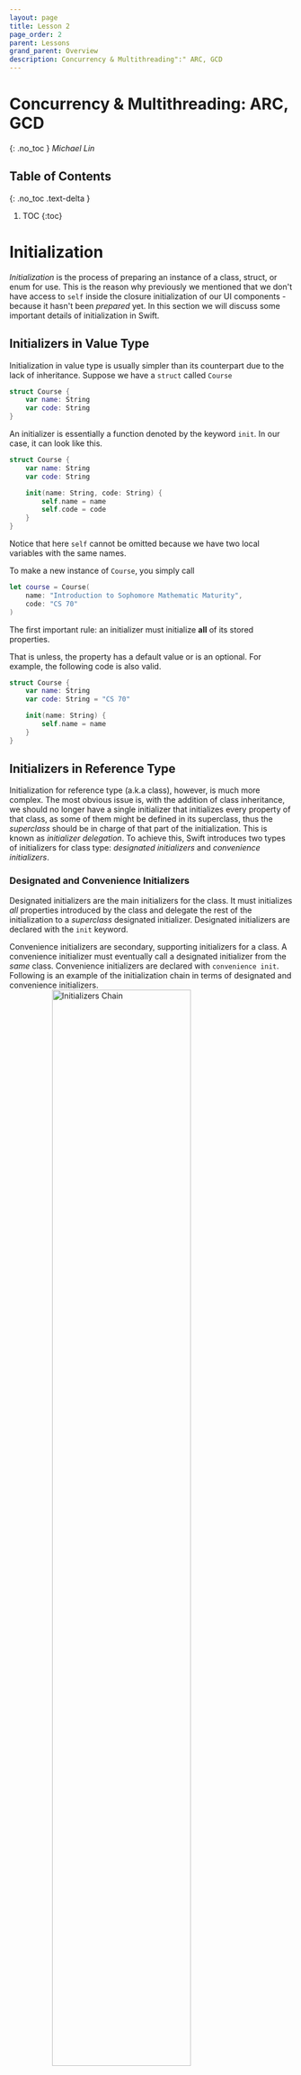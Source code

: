 ```yaml
---
layout: page
title: Lesson 2
page_order: 2
parent: Lessons
grand_parent: Overview
description: Concurrency & Multithreading":" ARC, GCD 
---
```

# Concurrency & Multithreading: ARC, GCD
{: .no_toc }
*Michael Lin*

## Table of Contents
{: .no_toc .text-delta }

1. TOC
{:toc}

# Initialization

*Initialization* is the process of preparing an instance of a class, struct, or enum for use. This is the reason why previously we mentioned that we don't have access to `self` inside the closure initialization of our UI components - because it hasn't been *prepared* yet. In this section we will discuss some important details of initialization in Swift.

## Initializers in Value Type

Initialization in value type is usually simpler than its counterpart due to the lack of inheritance. Suppose we have a `struct` called `Course`
```swift
struct Course {
    var name: String
    var code: String
}
```
An initializer is essentially a function denoted by the keyword `init`. In our case, it can look like this.
```swift
struct Course {
    var name: String
    var code: String

    init(name: String, code: String) {
        self.name = name
        self.code = code
    }
}
```
Notice that here `self` cannot be omitted because we have two local variables with the same names.

To make a new instance of `Course`, you simply call

```swift
let course = Course(
    name: "Introduction to Sophomore Mathematic Maturity",
    code: "CS 70"
)
```

The first important rule: an initializer must initialize **all** of its stored properties.

That is unless, the property has a default value or is an optional. For example, the following code is also valid.
```swift
struct Course {
    var name: String
    var code: String = "CS 70"

    init(name: String) {
        self.name = name
    }
}
```

## Initializers in Reference Type

Initialization for reference type (a.k.a class), however, is much more complex. The most obvious issue is, with the addition of class inheritance, we should no longer have a single initializer that initializes every property of that class, as some of them might be defined in its superclass, thus the *superclass* should be in charge of that part of the initialization. This is known as *initializer delegation*. To achieve this, Swift introduces two types of initializers for class type: *designated initializers* and *convenience initializers*.

### Designated and Convenience Initializers

Designated initializers are the main initializers for the class. It must initializes *all* properties introduced by the class and delegate the rest of the initialization to a *superclass* designated initializer. Designated initializers are declared with the `init` keyword.

Convenience initializers are secondary, supporting initializers for a class. A convenience initializer must eventually call a designated initializer from the *same* class. Convenience initializers are declared with `convenience init`. Following is an example of the initialization chain in terms of designated and convenience initializers.
<img src="https://docs.swift.org/swift-book/_images/initializerDelegation02_2x.png"
    alt="Initializers Chain"
    style="width: 70%; display: block; margin: auto;" />

In this more concrete example, we created a class `Person`, and another class `Student` which inherit from the `Person` class.
```swift
class Person {
    var id: String
    var name: String

    init(id: String, name: String) {
        self.id = id
        self.name = name
    }
}

class Student: Person {
    var year: Int

    init(withID id: String, name: String, year: Int) {
        self.year = year
        super.init(id: id, name: name)
    }
}
```
Note that in the `Student` initializer we initialize the property `self.year` before calling its superclass initializer.

However, there're valid uses cases where we might have a *String* for `year` and it would be nice if our initializers can accept that as well. Without further complicating our designated initializer chain, we can use a convenience initializer to achieve this instead.

```swift
class Student: Person {
    var year: Int

    init(withID id: String, name: String, year: Int) {
        self.year = year
        super.init(id: id, name: name)
    }

    convenience init(withID id: String, name: String, year: String) {
        var yearNum = -1
        switch year {
        case "Freshman": yearNum = 1
        case "Sophomore": yearNum = 2
        case "Junior": yearNum = 3
        case "Senior": yearNum = 4
        default: yearNum = -1
        }
        
        self.init(withID: id, name: name, year: yearNum)
    }
}
```

and you might recall that we can further simplify this with enumerations.

```swift
class Student: Person {

    enum Year: String, CaseIterable {
        case freshman
        case sophomore
        case junior
        case senior
    }
    
    var year: Int

    init(withID id: String, name: String, year: Int) {
        self.year = year
        super.init(id: id, name: name)
    }
    
    convenience init?(withID id: String, name: String, year: String) {
        guard let year = Year(rawValue: year.lowercased()) else { return nil }
        guard let yearNum = Year.allCases.lastIndex(of: year) else { return nil }
        
        self.init(withID: id, name: name, year: yearNum)
    }
}
```

The `?` in `convenience init?` indicates that it is a *failable initializer*, which handles the case where the String passed in cannot be synthesized into a `Student.Year` instance.

### Two-Phase Initialization

Class initialization is carried out in a *two-phase process*. In the first phase, Swift works its way up the initializers chain and initializes every stored property. After that's done, in the second phase, the runtime returns back from the top of the chain, and each initializer is given the opportunity to customize its stored properties even further before the instance is returned.

```swift
init(withID id: String, name: String, year: Int) {
    /* First Phase */
    self.year = year
    super.init(id: id, name: name)
    
    /* Second Phase*/
}

convenience init?(withID id: String, name: String, year: String) {
    /* First Phase */
    guard let year = Year(rawValue: year.lowercased()) else { return nil }
    guard let yearNum = Year.allCases.lastIndex(of: year) else { return nil }
    
    self.init(withID: id, name: name, year: yearNum)
    /* Second Phase*/
}
```

The biggest difference between the two phases is the availability of `self`. In the first phase, the use of `self` is very limited, and can only be used inside the designated initializers to assign value to a stored property introduced in the class. For example, the following use of `self` is not allowed even if it might seem harmless.

```swift
convenience init?(withID id: String, name: String, year: String) {
    /* ... */
    self.year = yearNum
    self.init(withID: id, name: name, year: yearNum)
}
```

In the second phase, these restrictions are removed and you can alter property values and even call instance methods using `self`.

The reason behind this is to prevent property values from being used before they are initialized, while still giving flexibility to the initialization process.


# Automatic Reference Counting
You can think of *Automatic Reference Counting* (ARC) as the garbage collector in Swift. It is a framework used to track and manage memory of your App. 

As you may already know by now, classes in Swift are passed by reference. That means when you initialize a class instance, the runtime allocates a chunk of memory in a special location known as *heap*, and returns to you a reference pointing to that chunk of memory. You can duplicate or move or pass that pointer around anyway you like, but the physical instance of the class is always going to be in the same location in memory. This helps keep passing class instances lightweight as it only involves copying the pointers. 

However, when there's no reference pointing to that instance, the instance becomes unusable and needs to be release from memory, because otherwise they would just slowly build up until our memory is full. You will learn more about this in CS 61C.

Therefore, ARC was introduce to be aware of the number of references pointing to each class instance and release it when the reference count reaches zero.

## Reference Cycle

However, this does create problem. Consider the following classes
```swift
class Foo {
    var bar: Bar?
    init() { self.bar = Bar(foo: self) }
}

class Bar {
    var foo: Foo
    init(foo: Foo) { self.foo = foo }
}

var foo: Foo? = Foo()
foo = nil
```
The variable `bar` is declared as optional because it has to be initialized in phase two rather than phase one.

You will notice that once initialized, `foo` holds a reference to a `Bar` instance, which also has a reference to `foo`. Then when we discard the reference to `foo` by saying `foo = nil`, the Foo and Bar instances will still have one reference pointing to each other. As a result, they will never be collected by the ARC despite that there's technically no way for us to use the two instances anymore. This is known as a *reference cycle* and is a terrible, terrible programming practice.
<img src="https://miro.medium.com/max/1200/1*vcxS3Q1sR1ylrb1a7308dw.png"
    alt="Reference Cycle"
    style="width: 90%; display: block; margin: auto;" />


## Strong and Weak References

So how do we solve this? Fortunately, it is relatively straightforward, we just have to be careful. It turns out that ARC keeps track two kinds of references: *strong references* and *weak references*. When it counts, it **only** counts the strong references to determine whether to deinitialize an instance. Our regular variables use strong references by default, and we need to explicitly declare them using the `weak` keyword if we are going to use weak references.

```swift
class Foo {
    var bar: Bar?
    init() { self.bar = Bar(foo: self) }
}

class Bar {
    weak var foo: Foo?
    init(foo: Foo) { self.foo = foo }
}

var foo: Foo? = Foo()
foo = nil
```

When we run `foo = nil`, the instance `foo` will have zero strong reference, so it will be deinitialized first. After that, without the `bar` variable in `foo` pointing to `bar`, the `bar` instance will also have zero strong reference, causing it to be collected as well.

However, there is one little side effect: because the variable using weak reference can not guarantee to be pointing to a valid instance, it has to be declared as an optional.

# Grand Central Dispatch

Everything we've learned so far is executed linearly in a place known as the *main thread*. The name *thread* comes from the fact that instructions are lined up to be executed one by one, and the previous line has to finish in order for the program to move on to the next line. This is oftentimes preferable as our next line may be dependent on the results of the previous lines. The *main thread* is used for all UI updates such as the scrolling effect of the collection view in *Pokédex*.

However, if an instruction takes too long to execute, the entire thread would just freeze. This is known as *blocking*. Blocking can be a big issue when you are executing expensive operation or during a network request. Since these operations may take a long time to finish, if we do it on the *main thread*, our UI would be completely unresponsive during that time.

```swift
guard let url = URL(string: "image_source_url") else { return }
guard let data = try? Data(contentsOf: url) else { return }
cell.imageView.image = UIImage(data: data)
```

Above is a naive way of loading remote image into the cell. If you try this with your collection view cells in Pokédex, you should see your app getting "choppy" when scrolling - they are the effect of fetching data on the main queue.

The solution (at least a part of it) is the *Grand Central Dispatch* (GCD), a framework which facilitates multithreading in Swift and Objective-C. 
<img src="https://cdn.arstechnica.net/wp-content/uploads/2009/09/grandcentral1.png"
    alt="Reference Cycle"
    style="width: 300px; display: block; margin: auto;" />

In other language you might've learned such as Python or Java, programmers typically have to spawn in and manage these threads themselves. But spawning new thread on the run is expensive, and managing them can be quite tricky and tedious (see [this](https://developer.apple.com/library/archive/documentation/Cocoa/Conceptual/Multithreading/CreatingThreads/CreatingThreads.html) prehistoric doc). Therefore, the engineers at Apple developed a solution using a centralized dispatch system, and here is simplified version of how it works:

Instead of spawning the threads ourselves, they are created and managed by the framework. In return, GCD gives us access to two types of globally available dispatch queues: the main queue and the global queues. So whenever we need to run a task, we send it to one of the queues, and it will then dispatch it to the appropriate threads. You can create your own dispatch queue if you want, but we will not get into that in this lesson.

## Main Dispatch Queue

The main dispatch queue is a globally available serial queue that executes tasks on the application’s main thread. It is a *serial queue*, meaning that all tasks will be executed in the order in which they were added to the queue. This is where all of our code is executed by default. All UI related code must happen on this thread, so like we said, you want to be careful not to block your main queue with time-expensive tasks. You can access the main queue using `DispatchQueue.main`.

## Global Dispatch Queues

Unlike the main queue which is backed by only one queue and one thread, there're four predefined global queues available to use, and each of them manages a set of threads. Global queues are *concurrent queues*, meaning that even though task are still started in the order in which they were added to the queue, it can execute multiple tasks at once.

The four predefined global queues are identified by their *Quality of Service* (QoS), and can be accessed by calling `DispatchQueue.global(qos:)`. GCD uses QoS to adjust tasks priority and maintains a balance between performance and energy efficiency. The four QoS identifiers are:

- `.userInteractive`: Tasks related to interacting with the user, such as operating on the main thread or refreshing the UI. If the operation doesn't happen quickly, the user interface may appear frozen. This QoS class has the highest priority among the four.
- `.userInitiated`: Tasks that the user initiated and requires immediate results, such as opening a saved document. Tasks in `.userInteractive` and `.userInitiated` should always be almost instantaneous.
- `.utility`: Tasks that may take some time to complete (a few seconds to a few minutes). A example would be downloading data from a remote source.
- `.background`: Tasks that operate in the background and aren't visible to the user, such as indexing, synchronizing, and backups. 

## Async vs. Sync

When sending tasks to a dispatch queue, you can chose whether the tasks are executed *synchronously* or *asynchronously* with respect to the **caller**. 

This video will walk you through the difference between sync and async using an example of loading a `UIImage`

<div style="width: 90%; margin: auto;">
<iframe width="90%" height="315" src="https://www.youtube.com/embed/5V90-TzPdqU" frameborder="0" allow="accelerometer; autoplay; clipboard-write; encrypted-media; gyroscope; picture-in-picture" allowfullscreen></iframe>
</div>
